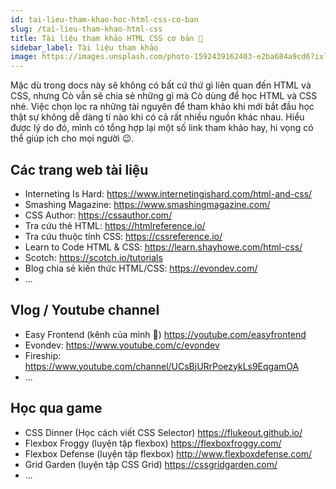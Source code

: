 ```yaml
---
id: tai-lieu-tham-khao-hoc-html-css-co-ban
slug: /tai-lieu-tham-khao-html-css
title: Tài liệu tham khảo HTML CSS cơ bản 🎉
sidebar_label: Tài liệu tham khảo
image: https://images.unsplash.com/photo-1592439162403-e2ba684a9cd6?ixlib=rb-1.2.1&ixid=eyJhcHBfaWQiOjEyMDd9&auto=format&fit=crop&w=1350&q=80
---
```


Mặc dù trong docs này sẽ không có bất cứ thứ gì liên quan đến HTML và CSS, nhưng Cò vẫn sẽ chia sẻ những gì mà Cò dùng để học HTML và CSS nhé. Việc chọn lọc ra những tài nguyên để tham khảo khi mới bắt đầu học thật sự không dễ dàng tí nào khi có cả rất nhiều nguồn khác nhau. Hiểu được lý do đó, mình có tổng hợp lại một số link tham khảo hay, hi vọng có thể giúp ịch cho mọi người 😉.

<!--truncate-->

## Các trang web tài liệu

- Interneting Is Hard: https://www.internetingishard.com/html-and-css/
- Smashing Magazine: https://www.smashingmagazine.com/
- CSS Author: https://cssauthor.com/
- Tra cứu thẻ HTML: https://htmlreference.io/
- Tra cứu thuộc tính CSS: https://cssreference.io/
- Learn to Code HTML & CSS: https://learn.shayhowe.com/html-css/
- Scotch: https://scotch.io/tutorials
- Blog chia sẻ kiến thức HTML/CSS: https://evondev.com/
- ...

## Vlog / Youtube channel

- Easy Frontend (kênh của mình 🤣) https://youtube.com/easyfrontend
- Evondev: https://www.youtube.com/c/evondev
- Fireship: https://www.youtube.com/channel/UCsBjURrPoezykLs9EqgamOA
- ...

## Học qua game

- CSS Dinner (Học cách viết CSS Selector) https://flukeout.github.io/
- Flexbox Froggy (luyện tập flexbox) https://flexboxfroggy.com/
- Flexbox Defense (luyện tập flexbox) http://www.flexboxdefense.com/
- Grid Garden (luyện tập CSS Grid) https://cssgridgarden.com/
- ...

<br/>
